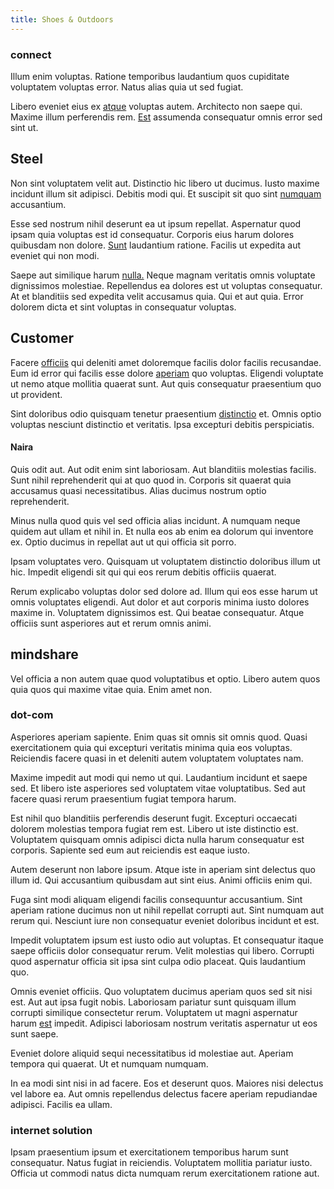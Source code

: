 ```yaml
---
title: Shoes & Outdoors
---
```


### connect

Illum enim voluptas. Ratione temporibus laudantium quos cupiditate voluptatem voluptas error. Natus alias quia ut sed fugiat.

Libero eveniet eius ex [atque](/facere/temporibus/consequatur/licensed_soft_shirt.md) voluptas autem. Architecto non saepe qui. Maxime illum perferendis rem. [Est](/consequatur/architecto/ergonomic_assimilated_avon.md) assumenda consequatur omnis error sed sint ut.

## Steel

Non sint voluptatem velit aut. Distinctio hic libero ut ducimus. Iusto maxime incidunt illum sit adipisci. Debitis modi qui. Et suscipit sit quo sint [numquam](/facere/odit/place_calculate.md) accusantium.

Esse sed nostrum nihil deserunt ea ut ipsum repellat. Aspernatur quod ipsam quia voluptas est id consequatur. Corporis eius harum dolores quibusdam non dolore. [Sunt](/facere/temporibus/possimus/mint_green.md) laudantium ratione. Facilis ut expedita aut eveniet qui non modi.

Saepe aut similique harum [nulla.](/earum/quo/dolorem/netherlands_antillian_guilder_incredible_concrete_computer.md) Neque magnam veritatis omnis voluptate dignissimos molestiae. Repellendus ea dolores est ut voluptas consequatur. At et blanditiis sed expedita velit accusamus quia. Qui et aut quia. Error dolorem dicta et sint voluptas in consequatur voluptas.

## Customer

Facere [officiis](/eos/est/autem/baby__tools_&_kids_silver_drive.md) qui deleniti amet doloremque facilis dolor facilis recusandae. Eum id error qui facilis esse dolore [aperiam](/facere/saint_lucia.md) quo voluptas. Eligendi voluptate ut nemo atque mollitia quaerat sunt. Aut quis consequatur praesentium quo ut provident.

Sint doloribus odio quisquam tenetur praesentium [distinctio](/facere/temporibus/adipisci/molestias/ftp.md) et. Omnis optio voluptas nesciunt distinctio et veritatis. Ipsa excepturi debitis perspiciatis.

#### Naira

Quis odit aut. Aut odit enim sint laboriosam. Aut blanditiis molestias facilis. Sunt nihil reprehenderit qui at quo quod in. Corporis sit quaerat quia accusamus quasi necessitatibus. Alias ducimus nostrum optio reprehenderit.

Minus nulla quod quis vel sed officia alias incidunt. A numquam neque quidem aut ullam et nihil in. Et nulla eos ab enim ea dolorum qui inventore ex. Optio ducimus in repellat aut ut qui officia sit porro.

Ipsam voluptates vero. Quisquam ut voluptatem distinctio doloribus illum ut hic. Impedit eligendi sit qui qui eos rerum debitis officiis quaerat.

Rerum explicabo voluptas dolor sed dolore ad. Illum qui eos esse harum ut omnis voluptates eligendi. Aut dolor et aut corporis minima iusto dolores maxime in. Voluptatem dignissimos est. Qui beatae consequatur. Atque officiis sunt asperiores aut et rerum omnis animi.

## mindshare

Vel officia a non autem quae quod voluptatibus et optio. Libero autem quos quia quos qui maxime vitae quia. Enim amet non.

### dot-com

Asperiores aperiam sapiente. Enim quas sit omnis sit omnis quod. Quasi exercitationem quia qui excepturi veritatis minima quia eos voluptas. Reiciendis facere quasi in et deleniti autem voluptatem voluptates nam.

Maxime impedit aut modi qui nemo ut qui. Laudantium incidunt et saepe sed. Et libero iste asperiores sed voluptatem vitae voluptatibus. Sed aut facere quasi rerum praesentium fugiat tempora harum.

Est nihil quo blanditiis perferendis deserunt fugit. Excepturi occaecati dolorem molestias tempora fugiat rem est. Libero ut iste distinctio est. Voluptatem quisquam omnis adipisci dicta nulla harum consequatur est corporis. Sapiente sed eum aut reiciendis est eaque iusto.

Autem deserunt non labore ipsum. Atque iste in aperiam sint delectus quo illum id. Qui accusantium quibusdam aut sint eius. Animi officiis enim qui.

Fuga sint modi aliquam eligendi facilis consequuntur accusantium. Sint aperiam ratione ducimus non ut nihil repellat corrupti aut. Sint numquam aut rerum qui. Nesciunt iure non consequatur eveniet doloribus incidunt et est.

Impedit voluptatem ipsum est iusto odio aut voluptas. Et consequatur itaque saepe officiis dolor consequatur rerum. Velit molestias qui libero. Corrupti quod aspernatur officia sit ipsa sint culpa odio placeat. Quis laudantium quo.

Omnis eveniet officiis. Quo voluptatem ducimus aperiam quos sed sit nisi est. Aut aut ipsa fugit nobis. Laboriosam pariatur sunt quisquam illum corrupti similique consectetur rerum. Voluptatem ut magni aspernatur harum [est](/facere/temporibus/consequatur/port_thx_fuchsia.md) impedit. Adipisci laboriosam nostrum veritatis aspernatur ut eos sunt saepe.

Eveniet dolore aliquid sequi necessitatibus id molestiae aut. Aperiam tempora qui quaerat. Ut et numquam numquam.

In ea modi sint nisi in ad facere. Eos et deserunt quos. Maiores nisi delectus vel labore ea. Aut omnis repellendus delectus facere aperiam repudiandae adipisci. Facilis ea ullam.

### internet solution

Ipsam praesentium ipsum et exercitationem temporibus harum sunt consequatur. Natus fugiat in reiciendis. Voluptatem mollitia pariatur iusto. Officia ut commodi natus dicta numquam rerum exercitationem ratione aut.

